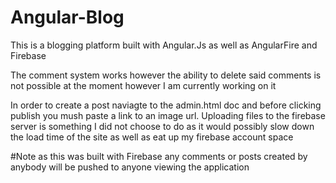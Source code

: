 # Angular-Blog

This is a blogging platform built with Angular.Js as well as AngularFire and
Firebase

The comment system works however the ability to delete said comments is not
possible at the moment however I am currently working on it

In order to create a post naviagte to the admin.html doc and before clicking
publish you mush paste a link to an image url. Uploading files to the firebase
server is something I did not choose to do as it would possibly slow down the
load time of the site as well as eat up my firebase account space

#Note as this was built with Firebase any comments or posts created by anybody
will be pushed to anyone viewing the application
